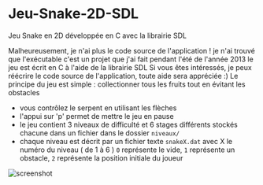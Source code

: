 # Jeu-Snake-2D-SDL
Jeu Snake en 2D développée en C avec la librairie SDL

Malheureusement, je n'ai plus le code source de l'application ! je n'ai trouvé que l'exécutable
c'est un projet que j'ai fait pendant l'été de l'année 2013
le jeu est écrit en C à l'aide de la librairie SDL
Si vous êtes intéressés, je peux réécrire le code source de l'application, toute aide sera appréciée :)
Le principe du jeu est simple : collectionner tous les fruits tout en évitant les obstacles
- vous contrôlez le serpent en utilisant les flèches
- l'appui sur 'p' permet de mettre le jeu en pause
- le jeu contient 3 niveaux de difficulté et 6 stages différents stockés chacune dans un fichier dans le dossier `niveaux/`
- chaque niveau est décrit par un fichier texte `snakeX.dat` avec X le numéro du niveau ( de 1 à 6 )
  `0` représente le vide, `1` représente un obstacle, `2` représente la position initiale du joueur

![screenshot](https://raw.githubusercontent.com/stoufa/Jeu-Snake-2D-SDL/master/screenshots/02.png)
